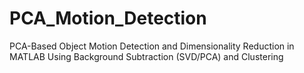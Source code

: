 # PCA_Motion_Detection
PCA-Based Object Motion Detection  and Dimensionality Reduction in MATLAB Using Background Subtraction (SVD/PCA) and Clustering 
